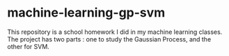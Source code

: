 # machine-learning-gp-svm
This repository is a school homework I did in my machine learning classes. The project has two parts : one to study the Gaussian Process, and the other for SVM.
